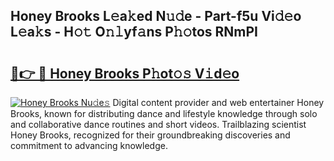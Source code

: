 ## Honey Brooks L𝚎a𝚔ed N𝚞𝚍e - Part-f5u Vi𝚍𝚎o L𝚎a𝚔s - H𝚘𝚝 O𝚗𝚕yf𝚊ns P𝚑𝚘tos RNmPI

# <h2><a href="http://kf30hrj.oniu.top/?m=Honey+Brooks">🔗👉 🔴 Honey Brooks P𝚑ot𝚘𝚜 V𝚒d𝚎o</a></h2>

[![Honey Brooks Nu𝚍e𝚜](https://i.imgur.com/0qMVB7G.gif)](http://kf30hrj.oniu.top/?m=Honey+Brooks)
Digital content provider and web entertainer Honey Brooks, known for distributing dance and lifestyle knowledge through solo and collaborative dance routines and short videos. Trailblazing scientist Honey Brooks, recognized for their groundbreaking discoveries and commitment to advancing knowledge.  
